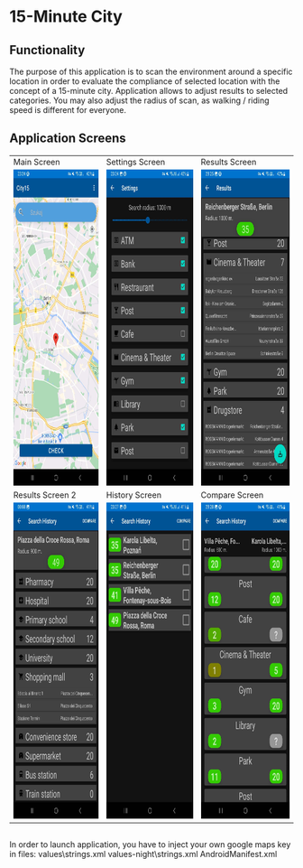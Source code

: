 # 15-Minute City

## Functionality
The purpose of this application is to scan the environment around a specific location in order to evaluate the compliance of selected location with the concept of a 15-minute city.
Application allows to adjust results to selected categories. You may also adjust the radius of scan, as walking / riding speed is different for everyone.

## Application Screens

<table>
  <tr>
    <td>Main Screen</td>
     <td>Settings Screen</td>
     <td>Results Screen</td>
  </tr>
  <tr>
    <td><img src="/readme_images/start_screen.jpg" width=270 height=560></td>
    <td><img src="/readme_images/settings_screen.jpg" width=270 height=560></td>
    <td><img src="/readme_images/results_screen.jpg" width=270 height=560></td>
  </tr>
  
  <tr>
    <td>Results Screen 2</td>
    <td>History Screen</td>
     <td>Compare Screen</td>
  </tr>
  <tr>
    <td><img src="/readme_images/results_screen2.jpg" width=270 height=560></td>
    <td><img src="/readme_images/history_screen.jpg" width=270 height=560></td>
    <td><img src="/readme_images/compare_screen.jpg" width=270 height=560></td>
  </tr>
    
 </table>

## 
In order to launch application, you have to inject your own google maps key in files:
values\strings.xml
values-night\strings.xml
AndroidManifest.xml
